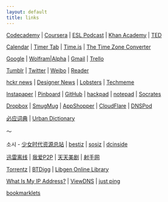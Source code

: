 ```yaml
---
layout: default
title: links
---
```


[Codecademy](http://www.codecademy.com/) | [Coursera](https://www.coursera.org/) | [ESL Podcast](http://www.eslpod.com/website/index_new.html) | [Khan Academy](http://www.khanacademy.org/) | [TED](http://www.ted.com/)

[Calendar](https://www.google.com/calendar/render?pli=1) | [Timer Tab](http://www.timer-tab.com/) | [Time.is](http://time.is/) | [The Time Zone Converter](http://www.thetimezoneconverter.com/)

[Google](https://www.google.com/ncr) | [Wolfram|Alpha](http://www.wolframalpha.com/) | [Gmail](https://mail.google.com/mail/) | [Trello](https://trello.com/)

[Tumblr](http://www.tumblr.com/dashboard) | [Twitter](https://twitter.com/) | [Weibo](http://weibo.com/) | [Reader](https://www.google.com/reader/view/)

[hckr news](http://hckrnews.com/) | [Designer News](https://news.layervault.com/) | [Lobsters](https://lobste.rs/) | [Techmeme](http://techmeme.com/)

[Instapaper](http://www.instapaper.com/) | [Pinboard](http://pinboard.in/) | [GitHub](https://github.com/) | [hackpad](https://hackpad.com/) | [notepad](http://notepad.cc/) | [Socrates](http://socrates.io/)

[Dropbox](https://www.dropbox.com/) | [SmugMug](http://www.smugmug.com/) | [AppShopper](http://appshopper.com/) | [CloudFlare](https://www.cloudflare.com/) | [DNSPod](http://www.dnspod.cn/)

[必应词典](http://dict.bing.com.cn/) | [Urban Dictionary](http://www.urbandictionary.com/)

～

소시 - [少女时代资源总站](http://hi.baidu.com/snsdresource) | [bestiz](http://bestjd.bestiz.net/zboard/zboard.php?id=jb0901) | [sosiz](http://www.sosiz.net/?mid=org_data) | [dcinside](http://gall.dcinside.com/list.php?id=taeyeon_new)

[迅雷离线](http://lixian.xunlei.com/) | [我爱P2P](http://oabt.org/) | [天天美剧](http://www.ttmeiju.com/) | [射手网](http://shooter.cn/)

[Torrentz](http://torrentz.eu/) | [BTDigg](http://btdigg.org/) | [Libgen Online Library](http://libgen.info/)

[What Is My IP Address?](http://ifconfig.me/) | [ViewDNS](http://viewdns.info/) | [just ping](http://just-ping.com/)

[bookmarklets](http://w-shadow.com/bookmarklet-combiner/?bookmarklet=3369)
